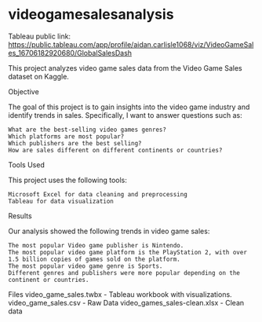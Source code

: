 # videogamesalesanalysis
Tableau public link: https://public.tableau.com/app/profile/aidan.carlisle1068/viz/VideoGameSales_16706182920680/GlobalSalesDash

This project analyzes video game sales data from the Video Game Sales dataset on Kaggle.

Objective

The goal of this project is to gain insights into the video game industry and identify trends in sales. Specifically, I want to answer questions such as:

    What are the best-selling video games genres?
    Which platforms are most popular?
    Which publishers are the best selling?
    How are sales different on different continents or countries?

Tools Used

This project uses the following tools:

    Microsoft Excel for data cleaning and preprocessing
    Tableau for data visualization

Results

Our analysis showed the following trends in video game sales:

    The most popular Video game publisher is Nintendo.
    The most popular video game platform is the PlayStation 2, with over 1.5 billion copies of games sold on the platform.
    The most popular video game genre is Sports.
    Different genres and publishers were more popular depending on the continent or countries.
    
Files
    video_game_sales.twbx - Tableau workbook with visualizations.
    video_game_sales.csv - Raw Data
    video_games_sales-clean.xlsx - Clean data
